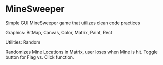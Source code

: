 # MineSweeper
Simple GUI MineSweeper game that utilizes clean code practices

Graphics:
BitMap, Canvas, Color, Matrix, Paint, Rect

Utilities:
Random

Randomizes Mine Locations in Matrix, user loses when Mine is hit. Toggle button for Flag vs. Click function.

